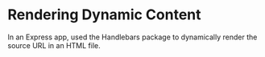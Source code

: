 # Rendering Dynamic Content

In an Express app, used the Handlebars package to dynamically render the source URL in an HTML file.
